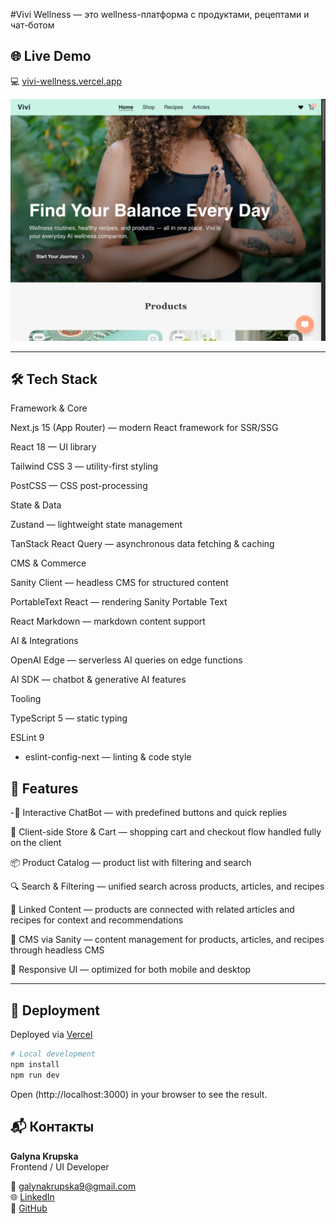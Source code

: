 #Vivi Wellness — это wellness-платформа с продуктами, рецептами и чат-ботом 


## 🌐 Live Demo

💻  [vivi-wellness.vercel.app](https://vivi-wellness.vercel.app/)

![Vivi Wellness preview](./public/og-previe.png)

---

## 🛠 Tech Stack

Framework & Core

Next.js 15 (App Router)
 — modern React framework for SSR/SSG

React 18
 — UI library

Tailwind CSS 3
 — utility-first styling

PostCSS
 — CSS post-processing

State & Data

Zustand
 — lightweight state management

TanStack React Query
 — asynchronous data fetching & caching

CMS & Commerce

Sanity Client
 — headless CMS for structured content

PortableText React
 — rendering Sanity Portable Text

React Markdown
 — markdown content support

AI & Integrations

OpenAI Edge
 — serverless AI queries on edge functions

AI SDK
 — chatbot & generative AI features

Tooling

TypeScript 5
 — static typing

ESLint 9
 + eslint-config-next
 — linting & code style



## 🎯 Features

-💬 Interactive ChatBot — with predefined buttons and quick replies

🛒 Client-side Store & Cart — shopping cart and checkout flow handled fully on the client

📦 Product Catalog — product list with filtering and search

🔍 Search & Filtering — unified search across products, articles, and recipes

🔗 Linked Content — products are connected with related articles and recipes for context and recommendations

📝 CMS via Sanity — content management for products, articles, and recipes through headless CMS

📱 Responsive UI — optimized for both mobile and desktop

---


## 🚀 Deployment

Deployed via [Vercel](https://vercel.com/)

```bash
# Local development
npm install
npm run dev
```
Open (http://localhost:3000) in your browser to see the result.

## 📬 Контакты

**Galyna Krupska**  
Frontend / UI Developer  

📧 galynakrupska9@gmail.com  
🌐 [LinkedIn](hhttps://www.linkedin.com/in/galyna-krupska-398a3729/)  
🐙 [GitHub](https://github.com/galynakrupska)
